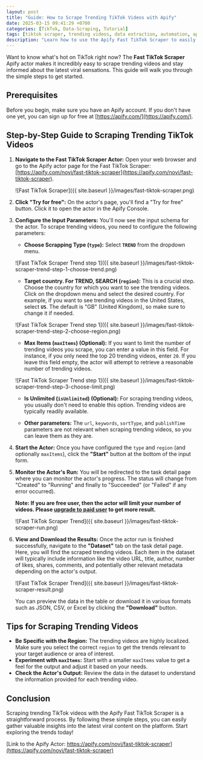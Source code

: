 ```yaml
---
layout: post
title: "Guide: How to Scrape Trending TikTok Videos with Apify"
date: 2025-03-15 09:41:29 +0700
categories: [TikTok, Data-Scraping, Tutorial]
tags: [tiktok scraper, trending videos, data extraction, automation, apify actor, guide]
description: "Learn how to use the Apify Fast TikTok Scraper to easily extract trending videos from TikTok in your target country."
---
```


Want to know what's hot on TikTok right now? The **Fast TikTok Scraper** Apify actor makes it incredibly easy to scrape trending videos and stay informed about the latest viral sensations. This guide will walk you through the simple steps to get started.

## Prerequisites

Before you begin, make sure you have an Apify account. If you don't have one yet, you can sign up for free at [https://apify.com/](https://apify.com/).

## Step-by-Step Guide to Scraping Trending TikTok Videos

1.  **Navigate to the Fast TikTok Scraper Actor:**
    Open your web browser and go to the Apify actor page for the Fast TikTok Scraper: [https://apify.com/novi/fast-tiktok-scraper](https://apify.com/novi/fast-tiktok-scraper).

    ![Fast TikTok Scraper]({{ site.baseurl }}/images/fast-tiktok-scraper.png)

2.  **Click "Try for free":**
    On the actor's page, you'll find a "Try for free" button. Click it to open the actor in the Apify Console.

3.  **Configure the Input Parameters:**
    You'll now see the input schema for the actor. To scrape trending videos, you need to configure the following parameters:

    * **Choose Scrapping Type (`type`):** Select **`TREND`** from the dropdown menu.

    ![Fast TikTok Scraper Trend step 1]({{ site.baseurl }}/images/fast-tiktok-scraper-trend-step-1-choose-trend.png)

    * **Target country. For TREND, SEARCH (`region`):** This is a crucial step. Choose the country for which you want to see the trending videos. Click on the dropdown menu and select the desired country. For example, if you want to see trending videos in the United States, select **`US`**. The default is "GB" (United Kingdom), so make sure to change it if needed.

    ![Fast TikTok Scraper Trend step 1]({{ site.baseurl }}/images/fast-tiktok-scraper-trend-step-2-choose-region.png)

    * **Max Items (`maxItems`) (Optional):** If you want to limit the number of trending videos you scrape, you can enter a value in this field. For instance, if you only need the top 20 trending videos, enter `20`. If you leave this field empty, the actor will attempt to retrieve a reasonable number of trending videos.

    ![Fast TikTok Scraper Trend step 1]({{ site.baseurl }}/images/fast-tiktok-scraper-trend-step-3-choose-limit.png)

    * **Is Unlimited (`isUnlimited`) (Optional):** For scraping trending videos, you usually don't need to enable this option. Trending videos are typically readily available.

    * **Other parameters:** The `url`, `keywords`, `sortType`, and `publishTime` parameters are not relevant when scraping trending videos, so you can leave them as they are.

4.  **Start the Actor:**
    Once you have configured the `type` and `region` (and optionally `maxItems`), click the **"Start"** button at the bottom of the input form.

5.  **Monitor the Actor's Run:**
    You will be redirected to the task detail page where you can monitor the actor's progress. The status will change from "Created" to "Running" and finally to "Succeeded" (or "Failed" if any error occurred).

    **Note: If you are free user, then the actor will limit your number of videos. Please [upgrade to paid user](https://apify.com/pricing) to get more result.**

    ![Fast TikTok Scraper Trend]({{ site.baseurl }}/images/fast-tiktok-scraper-run.png)

6.  **View and Download the Results:**
    Once the actor run is finished successfully, navigate to the **"Dataset"** tab on the task detail page. Here, you will find the scraped trending videos. Each item in the dataset will typically include information like the video URL, title, author, number of likes, shares, comments, and potentially other relevant metadata depending on the actor's output.

    ![Fast TikTok Scraper Trend]({{ site.baseurl }}/images/fast-tiktok-scraper-result.png)

    You can preview the data in the table or download it in various formats such as JSON, CSV, or Excel by clicking the **"Download"** button.

## Tips for Scraping Trending Videos

* **Be Specific with the Region:** The trending videos are highly localized. Make sure you select the correct `region` to get the trends relevant to your target audience or area of interest.
* **Experiment with `maxItems`:** Start with a smaller `maxItems` value to get a feel for the output and adjust it based on your needs.
* **Check the Actor's Output:** Review the data in the dataset to understand the information provided for each trending video.

## Conclusion

Scraping trending TikTok videos with the Apify Fast TikTok Scraper is a straightforward process. By following these simple steps, you can easily gather valuable insights into the latest viral content on the platform. Start exploring the trends today!

[Link to the Apify Actor: https://apify.com/novi/fast-tiktok-scraper](https://apify.com/novi/fast-tiktok-scraper)
